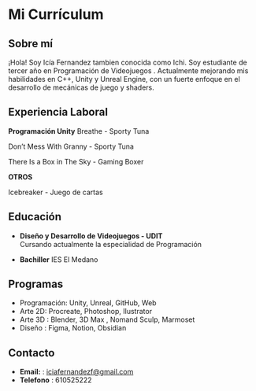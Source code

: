 # Mi Currículum

## Sobre mí
¡Hola! Soy Icía Fernandez tambien conocida como Ichi.
 Soy estudiante de tercer año en Programación de Videojuegos .
 Actualmente mejorando mis habilidades en C++, Unity y Unreal Engine, con un fuerte enfoque en el desarrollo de mecánicas de juego y shaders.

## Experiencia Laboral

 **Programación Unity**
 Breathe - Sporty Tuna

 Don’t Mess With Granny - Sporty Tuna

There Is a Box in The Sky - Gaming Boxer

**OTROS**

Icebreaker - Juego de cartas




## Educación
- **Diseño y Desarrollo de Videojuegos - UDIT**  
    Cursando actualmente la especialidad de Programación

-  **Bachiller**
    IES El Medano
 

## Programas
- Programación: Unity, Unreal, GitHub, Web
- Arte 2D: Procreate, Photoshop, Ilustrator
- Arte 3D : Blender, 3D Max , Nomand Sculp, Marmoset
- Diseño : Figma, Notion, Obsidian


## Contacto
- **Email:** : iciafernandezf@gmail.com
- **Telefono** :  610525222

